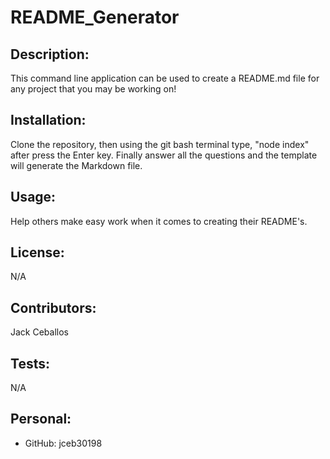 # README_Generator

## Description:
This command line application can be used to create a README.md file for any project that you may be working on!

## Installation: 
Clone the repository, then using the git bash terminal type, "node index" after press the Enter key. Finally answer all the questions and the template will generate the Markdown file.

## Usage:
Help others make easy work when it comes to creating their README's.

## License:
N/A

## Contributors:
Jack Ceballos

## Tests:
N/A

## Personal: 
- GitHub: jceb30198
